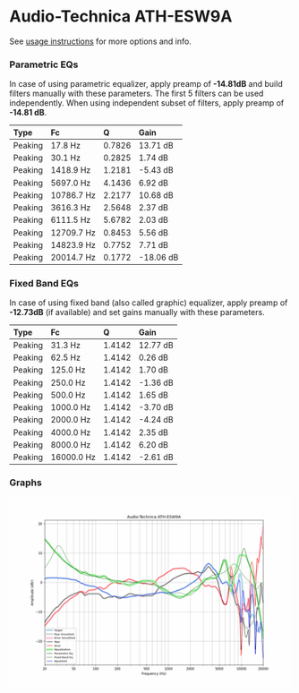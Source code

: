 # Audio-Technica ATH-ESW9A
See [usage instructions](https://github.com/jaakkopasanen/AutoEq#usage) for more options and info.

### Parametric EQs
In case of using parametric equalizer, apply preamp of **-14.81dB** and build filters manually
with these parameters. The first 5 filters can be used independently.
When using independent subset of filters, apply preamp of **-14.81 dB**.

| Type    | Fc         |      Q | Gain      |
|:--------|:-----------|:-------|:----------|
| Peaking | 17.8 Hz    | 0.7826 | 13.71 dB  |
| Peaking | 30.1 Hz    | 0.2825 | 1.74 dB   |
| Peaking | 1418.9 Hz  | 1.2181 | -5.43 dB  |
| Peaking | 5697.0 Hz  | 4.1436 | 6.92 dB   |
| Peaking | 10786.7 Hz | 2.2177 | 10.68 dB  |
| Peaking | 3616.3 Hz  | 2.5648 | 2.37 dB   |
| Peaking | 6111.5 Hz  | 5.6782 | 2.03 dB   |
| Peaking | 12709.7 Hz | 0.8453 | 5.56 dB   |
| Peaking | 14823.9 Hz | 0.7752 | 7.71 dB   |
| Peaking | 20014.7 Hz | 0.1772 | -18.06 dB |

### Fixed Band EQs
In case of using fixed band (also called graphic) equalizer, apply preamp of **-12.73dB**
(if available) and set gains manually with these parameters.

| Type    | Fc         |      Q | Gain     |
|:--------|:-----------|:-------|:---------|
| Peaking | 31.3 Hz    | 1.4142 | 12.77 dB |
| Peaking | 62.5 Hz    | 1.4142 | 0.26 dB  |
| Peaking | 125.0 Hz   | 1.4142 | 1.70 dB  |
| Peaking | 250.0 Hz   | 1.4142 | -1.36 dB |
| Peaking | 500.0 Hz   | 1.4142 | 1.65 dB  |
| Peaking | 1000.0 Hz  | 1.4142 | -3.70 dB |
| Peaking | 2000.0 Hz  | 1.4142 | -4.24 dB |
| Peaking | 4000.0 Hz  | 1.4142 | 2.35 dB  |
| Peaking | 8000.0 Hz  | 1.4142 | 6.20 dB  |
| Peaking | 16000.0 Hz | 1.4142 | -2.61 dB |

### Graphs
![](./Audio-Technica%20ATH-ESW9A.png)
